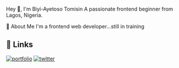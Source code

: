 Hey 👋, I'm Biyi-Ayetoso Tomisin
A passionate frontend beginner from Lagos, Nigeria.

🚀 About Me
I'm a frontend web developer...still in training

## 🔗 Links
[![portfolio](https://img.shields.io/badge/my_portfolio-000?style=for-the-badge&logo=ko-fi&logoColor=white)](https://pw.babeysin.repl.co//)
[![twitter](https://img.shields.io/badge/twitter-1DA1F2?style=for-the-badge&logo=twitter&logoColor=white)](https://twitter.com/_tomisin_01?t=G-p47P4k27HQZF3potNTNg&s=09/)
